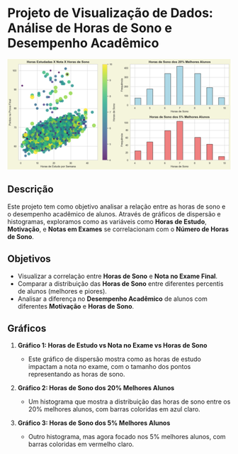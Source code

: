 # Projeto de Visualização de Dados: Análise de Horas de Sono e Desempenho Acadêmico

![Plot de Análise](plot.png)

## Descrição

Este projeto tem como objetivo analisar a relação entre as horas de sono e o desempenho acadêmico de alunos. Através de gráficos de dispersão e histogramas, exploramos como as variáveis como **Horas de Estudo**, **Motivação**, e **Notas em Exames** se correlacionam com o **Número de Horas de Sono**.

## Objetivos

- Visualizar a correlação entre **Horas de Sono** e **Nota no Exame Final**.
- Comparar a distribuição das **Horas de Sono** entre diferentes percentis de alunos (melhores e piores).
- Analisar a diferença no **Desempenho Acadêmico** de alunos com diferentes **Motivação** e **Horas de Sono**.

## Gráficos

1. **Gráfico 1: Horas de Estudo vs Nota no Exame vs Horas de Sono**
   - Este gráfico de dispersão mostra como as horas de estudo impactam a nota no exame, com o tamanho dos pontos representando as horas de sono.
   
2. **Gráfico 2: Horas de Sono dos 20% Melhores Alunos**
   - Um histograma que mostra a distribuição das horas de sono entre os 20% melhores alunos, com barras coloridas em azul claro.
   
3. **Gráfico 3: Horas de Sono dos 5% Melhores Alunos**
   - Outro histograma, mas agora focado nos 5% melhores alunos, com barras coloridas em vermelho claro.

